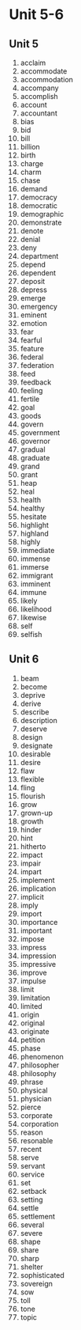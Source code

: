 # Unit 5-6

## Unit 5

1. acclaim
2. accommodate
3. accommodation
4. accompany
5. accomplish
6. account
7. accountant
8. bias
9. bid
10. bill
11. billion
12. birth
13. charge
14. charm
15. chase
16. demand
17. democracy
18. democratic
19. demographic
20. demonstrate
21. denote
22. denial
23. deny
24. department
25. depend
26. dependent
27. deposit
28. depress
29. emerge
30. emergency
31. eminent
32. emotion
33. fear
34. fearful
35. feature
36. federal
37. federation
38. feed
39. feedback
40. feeling
41. fertile
42. goal
43. goods
44. govern
45. government
46. governor
47. gradual
48. graduate
49. grand
50. grant
51. heap
52. heal
53. health
54. healthy
55. hesitate
56. highlight
57. highland
58. highly
59. immediate
60. immense
61. immerse
62. immigrant
63. imminent
64. immune
65. likely
66. likelihood
67. likewise
68. self
69. selfish



## Unit 6

1. beam
2. become
3. deprive
4. derive
5. describe
6. description
7. deserve
8. design
9. designate
10. desirable
11. desire
12. flaw
13. flexible
14. fling
15. flourish
16. grow
17. grown-up
18. growth
19. hinder
20. hint
21. hitherto
22. impact
23. impair
24. impart
25. implement
26. implication
27. implicit
28. imply
29. import
30. importance
31. important
32. impose
33. impress
34. impression
35. impressive
36. improve
37. impulse
38. limit
39. limitation
40. limited
41. origin
42. original
43. originate
44. petition
45. phase
46. phenomenon
47. philosopher
48. philosophy
49. phrase
50. physical
51. physician
52. pierce
53. corporate
54. corporation
55. reason
56. resonable
57. recent
58. serve
59. servant
60. service
61. set
62. setback
63. setting
64. settle
65. settlement
66. several
67. severe
68. shape
69. share
70. sharp
71. shelter
72. sophisticated
73. sovereign
74. sow
75. toll
76. tone
77. topic

